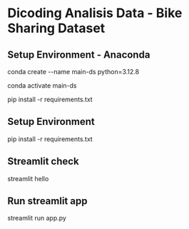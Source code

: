 # Dicoding Analisis Data - Bike Sharing Dataset

## Setup Environment - Anaconda

conda create --name main-ds python=3.12.8

conda activate main-ds

pip install -r requirements.txt 

## Setup Environment

pip install -r requirements.txt

## Streamlit check

streamlit hello

## Run streamlit app

streamlit run app.py


